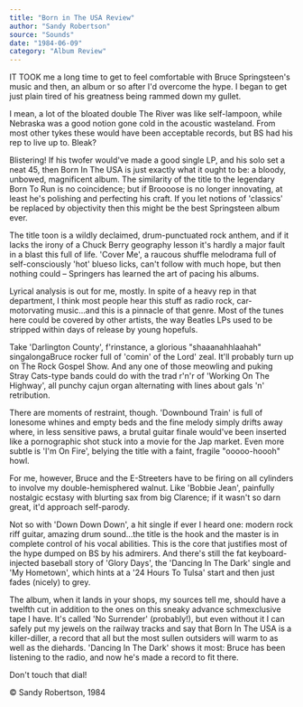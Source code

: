 ```yaml
---
title: "Born in The USA Review"
author: "Sandy Robertson"
source: "Sounds"
date: "1984-06-09"
category: "Album Review"
---
```


IT TOOK me a long time to get to feel comfortable with Bruce Springsteen's music and then, an album or so after I'd overcome the hype. I began to get just plain tired of his greatness being rammed down my gullet.

I mean, a lot of the bloated double The River was like self-lampoon, while Nebraska was a good notion gone cold in the acoustic wasteland. From most other tykes these would have been acceptable records, but BS had his rep to live up to. Bleak?

Blistering! If his twofer would've made a good single LP, and his solo set a neat 45, then Born In The USA is just exactly what it ought to be: a bloody, unbowed, magnificent album. The similarity of the title to the legendary Born To Run is no coincidence; but if Broooose is no longer innovating, at least he's polishing and perfecting his craft. If you let notions of 'classics' be replaced by objectivity then this might be the best Springsteen album ever.

The title toon is a wildly declaimed, drum-punctuated rock anthem, and if it lacks the irony of a Chuck Berry geography lesson it's hardly a major fault in a blast this full of life. 'Cover Me', a raucous shuffle melodrama full of self-consciously 'hot' blueso licks, can't follow with much hope, but then nothing could – Springers has learned the art of pacing his albums.

Lyrical analysis is out for me, mostly. In spite of a heavy rep in that department, I think most people hear this stuff as radio rock, car-motorvating music...and this is a pinnacle of that genre. Most of the tunes here could be covered by other artists, the way Beatles LPs used to be stripped within days of release by young hopefuls.

Take 'Darlington County', f'rinstance, a glorious "shaaanahhlaahah" singalongaBruce rocker full of 'comin' of the Lord' zeal. It'll probably turn up on The Rock Gospel Show. And any one of those meowling and puking Stray Cats-type bands could do with the trad r'n'r of 'Working On The Highway', all punchy cajun organ alternating with lines about gals 'n' retribution.

There are moments of restraint, though. 'Downbound Train' is full of lonesome whines and empty beds and the fine melody simply drifts away where, in less sensitive paws, a brutal guitar finale would've been inserted like a pornographic shot stuck into a movie for the Jap market. Even more subtle is 'I'm On Fire', belying the title with a faint, fragile "ooooo-hoooh" howl.

For me, however, Bruce and the E-Streeters have to be firing on all cylinders to involve my double-hemisphered walnut. Like 'Bobbie Jean', painfully nostalgic ecstasy with blurting sax from big Clarence; if it wasn't so darn great, it'd approach self-parody.

Not so with 'Down Down Down', a hit single if ever I heard one: modern rock riff guitar, amazing drum sound...the title is the hook and the master is in complete control of his vocal abilities. This is the core that justifies most of the hype dumped on BS by his admirers. And there's still the fat keyboard- injected baseball story of 'Glory Days', the 'Dancing In The Dark' single and 'My Hometown', which hints at a '24 Hours To Tulsa' start and then just fades (nicely) to grey.

The album, when it lands in your shops, my sources tell me, should have a twelfth cut in addition to the ones on this sneaky advance schmexclusive tape I have. It's called 'No Surrender' (probably!), but even without it I can safely put my jewels on the railway tracks and say that Born In The USA is a killer-diller, a record that all but the most sullen outsiders will warm to as well as the diehards. 'Dancing In The Dark' shows it most: Bruce has been listening to the radio, and now he's made a record to fit there.

Don't touch that dial!

© Sandy Robertson, 1984

